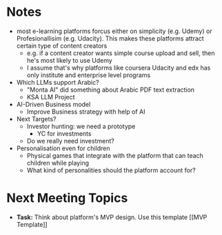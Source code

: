 # Notes
- most e-learning platforms forcus either on simplicity (e.g. Udemy) or Profesionallisim (e.g. Udacity). This makes these platforms attract certain type of content creators
	- e.g. if a content creator wants simple course upload and sell, then he's most likely to use Udemy
	- I assume that's why platforms like coursera Udacity and edx has only institute and enterprise level programs
- Which LLMs support Arabic?
	- "Monta AI" did something about Arabic PDF text extraction
	- KSA LLM Project
- AI-Driven Business model
	- Improve Business strategy with help of AI
- Next Targets?
	- Investor hunting: we need a prototype
		- YC for investments
	- Do we really need investment?
- Personalisation even for children
	- Physical games that integrate with the platform that can teach children while playing
	- What kind of personalities should the platform account for?

# Next Meeting Topics
- **Task:** Think about platform's MVP design. Use this template [[MVP Template]]